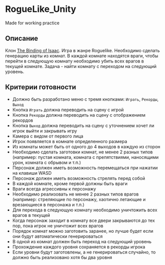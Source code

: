# RogueLike_Unity
Made for working practice
## Описание

Клон [The Binding of Isaac](https://store.steampowered.com/app/113200/The_Binding_of_Isaac/). Игра в жанре Roguelike. Необходимо сделать генерацию карты из комнат. В каждой комнате находятся враги, чтобы перейти в следующую комнату необходимо убить всех врагов в текущей комнате. Задача - найти комнату с переходом на следующий уровень.

## Критерии готовности

- Должно быть разработано меню с тремя кнопками: `Играть`, `Рекорды`, `Выход`
- Кнопка `Играть` должна переводить на сцену с игрой
- Кнопка `Рекорды` должна переводить на сцену с отображением рекордов
- Кнопка `Выход` должна переводить на сцену с уточнением хочет ли игрок выйти и закрывать игру
- Камера с видом от первого лица
- Игрок появляется в комнате определенного размера
- Из комнаты может быть от одного до 4 выходов в каждую из сторон
- Необходимо сделать заготовки комнат, не менее 2 разных типов (например: пустая комната, комната с препятствиями, наносящими урон, комната с обрывом и т.п.)
- Персонаж должен иметь возможность перемещаться при нажатии на клавиши WASD
- Персонаж должен иметь возможность стрелять перед собой
- В каждой комнате, кроме первой должны быть враги
- Враги всегда агрессивны к персонажу
- Необходимо реализовать не менее 2 разных типов врагов (например: стреляющие по персонажу,  хаотично летающие и врезающиеся в персонажа и т.п.)
- Для перехода в следующую комнату необходимо уничтожить всех врагов в текущей
- Когда персонаж заходит в комнату все двери закрываются до тех пор, пока игрок не уничтожит всех врагов
- Порядок комнат можно заготовить заранее, но лучше будет если они будут автоматически генерироваться
- В одной из комнат должен быть переход на следующий уровень
- Прохождение каждого уровня сохраняется в рекорды игрока
- Если уровни будут заготовлены, а не генерироваться случайно, то должно быть реализовано хотя бы два уровня
